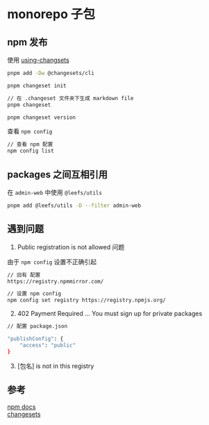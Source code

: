 # monorepo 子包

## npm 发布

使用 [using-changsets](https://pnpm.io/using-changesets)

```bash
pnpm add -Dw @changesets/cli

pnpm changeset init

// 在 .changeset 文件夹下生成 markdown file
pnpm changeset

pnpm changeset version
```

查看 `npm config`

```bash
// 查看 npm 配置
npm config list
```

## packages 之间互相引用

在 `admin-web` 中使用 `@leefs/utils`

```bash
pnpm add @leefs/utils -D --filter admin-web 
```

## 遇到问题

1. Public registration is not allowed 问题

由于 `npm config` 设置不正确引起

```bash
// 旧有 配置
https://registry.npmmirror.com/

// 设置 npm config 
npm config set registry https://registry.npmjs.org/
```

2. 402 Payment Required ... You must sign up for private packages

```bash
// 配置 package.json

"publishConfig": {
	"access": "public"
}
```

3. [包名] is not in this registry

## 参考 

[npm docs](https://docs.npmjs.com/getting-started/) </br>
[changesets](https://pnpm.io/zh/using-changesets) </br>